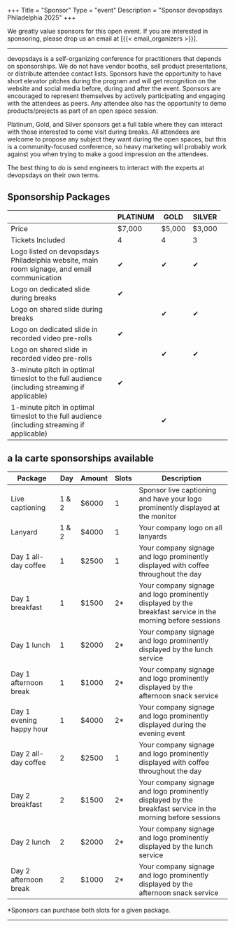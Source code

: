 +++
Title = "Sponsor"
Type = "event"
Description = "Sponsor devopsdays Philadelphia 2025"
+++

We greatly value sponsors for this open event.  If you are interested in sponsoring, please drop us an email at [{{< email_organizers >}}].

<hr>

devopsdays is a self-organizing conference for practitioners that depends on sponsorships. We do not have vendor booths, sell product presentations, or distribute attendee contact lists. Sponsors have the opportunity to have short elevator pitches during the program and will get recognition on the website and social media before, during and after the event. Sponsors are encouraged to represent themselves by actively participating and engaging with the attendees as peers. Any attendee also has the opportunity to demo products/projects as part of an open space session.
<p>
Platinum, Gold, and Silver sponsors get a full table where they can interact with those interested to come visit during breaks. All attendees are welcome to propose any subject they want during the open spaces, but this is a community-focused conference, so heavy marketing will probably work against you when trying to make a good impression on the attendees.
<p>
The best thing to do is send engineers to interact with the experts at devopsdays on their own terms.
<p>

<h2>Sponsorship Packages</h2>

<table class="table table-bordered table-hover">
  <thead>
    <tr>
      <th scope="col"></th>
      <th scope="col">PLATINUM</th>
      <th scope="col">GOLD</th>
      <th scope="col">SILVER</th>
    </tr>
  </thead>
  <tbody>
    <tr>
      <td>Price</td>
      <td>$7,000</td>
      <td>$5,000</td>
      <td>$3,000</td>
    </tr>
    <tr>
      <td>Tickets Included</td>
      <td>4</td>
      <td>4</td>
      <td>3</td>
      <td></td>
    </tr>
    <tr>
      <td>Logo listed on devopsdays Philadelphia website, main room signage, and email communication</td>
      <td>&#10004;</td>
      <td>&#10004;</td>
      <td>&#10004;</td>
    </tr>
    <tr>
      <td>Logo on dedicated slide during breaks</td>
      <td>&#10004;</td>
      <td></td>
      <td></td>
    </tr>
    <tr>
      <td>Logo on shared slide during breaks</td>
      <td></td>
      <td>&#10004;</td>
      <td>&#10004;</td>
    </tr>
    <tr>
      <td>Logo on dedicated slide in recorded video pre-rolls</td>
      <td>&#10004;</td>
      <td></td>
      <td></td>
    </tr>
    <tr>
      <td>Logo on shared slide in recorded video pre-rolls</td>
      <td></td>
      <td>&#10004;</td>
      <td>&#10004;</td>
    </tr>
    <tr>
      <td>3-minute pitch in optimal timeslot to the full audience (including streaming if applicable)</td>
      <td>&#10004;</td>
      <td></td>
      <td></td>
    </tr>
    <tr>
      <td>1-minute pitch in optimal timeslot to the full audience (including streaming if applicable)</td>
      <td></td>
      <td>&#10004;</td>
      <td></td>
    </tr>
  </tbody>
</table>

<h2>a la carte sponsorships available</h2>

<table class="table table-bordered table-hover">
  <thead>
    <tr>
      <th scope="col">Package</th>
      <th scope="col">Day</th>
      <th scope="col">Amount</th>
      <th scope="col">Slots</th>
      <th scope="col">Description</th>
    </tr>
  </thead>
  <tbody>
    <tr>
      <td>Live captioning</td>
      <td>1 & 2</td>
      <td>$6000</td>
      <td>1</td>
      <td>Sponsor live captioning and have your logo prominently displayed at the monitor</td>
    </tr>
    <tr>
      <td>Lanyard</td>
      <td>1 & 2</td>
      <td>$4000</td>
      <td>1</td>
      <td>Your company logo on all lanyards</td>
    </tr>
    <tr>
      <td>Day 1 all-day coffee</td>
      <td>1</td>
      <td>$2500</td>
      <td>1</td>
      <td>Your company signage and logo prominently displayed with coffee throughout the day</td>
    </tr>
    <tr>
      <td>Day 1 breakfast</td>
      <td>1</td>
      <td>$1500</td>
      <td>2*</td>
      <td>Your company signage and logo prominently displayed by the breakfast service in the morning before sessions</td>
    </tr>
    <tr>
      <td>Day 1 lunch</td>
      <td>1</td>
      <td>$2000</td>
      <td>2*</td>
      <td>Your company signage and logo prominently displayed by the lunch service</td>
    </tr>
    <tr>
      <td>Day 1 afternoon break</td>
      <td>1</td>
      <td>$1000</td>
      <td>2*</td>
      <td>Your company signage and logo prominently displayed by the afternoon snack service</td>
    </tr>
    <tr>
      <td>Day 1 evening happy hour</td>
      <td>1</td>
      <td>$4000</td>
      <td>2*</td>
      <td>Your company signage and logo prominently displayed during the evening event</td>
    </tr>
    <tr>
      <td>Day 2 all-day coffee</td>
      <td>2</td>
      <td>$2500</td>
      <td>1</td>
      <td>Your company signage and logo prominently displayed with coffee throughout the day</td>
    </tr>
    <tr>
      <td>Day 2 breakfast</td>
      <td>2</td>
      <td>$1500</td>
      <td>2*</td>
      <td>Your company signage and logo prominently displayed by the breakfast service in the morning before sessions</td>
    </tr>
    <tr>
      <td>Day 2 lunch</td>
      <td>2</td>
      <td>$2000</td>
      <td>2*</td>
      <td>Your company signage and logo prominently displayed by the lunch service</td>
    </tr>
    <tr>
      <td>Day 2 afternoon break</td>
      <td>2</td>
      <td>$1000</td>
      <td>2*</td>
      <td>Your company signage and logo prominently displayed by the afternoon snack service</td>
    </tr>
  </tbody>
</table>
<p>
*Sponsors can purchase both slots for a given package.
<hr/>